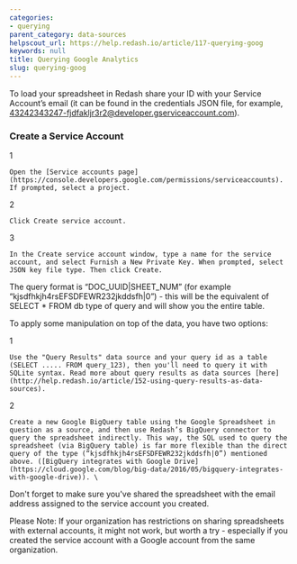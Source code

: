 ```yaml
---
categories:
- querying
parent_category: data-sources
helpscout_url: https://help.redash.io/article/117-querying-goog
keywords: null
title: Querying Google Analytics
slug: querying-goog
---
```

To load your spreadsheet in Redash share your ID with your Service Account’s
email (it can be found in the credentials JSON file, for example,
43242343247-fjdfakljr3r2@developer.gserviceaccount.com).

### Create a Service Account

1

    Open the [Service accounts page](https://console.developers.google.com/permissions/serviceaccounts). If prompted, select a project. 
2

    Click Create service account. 
3

    In the Create service account window, type a name for the service account, and select Furnish a New Private Key. When prompted, select JSON key file type. Then click Create.

The query format is “DOC_UUID|SHEET_NUM” (for example
“kjsdfhkjh4rsEFSDFEWR232jkddsfh|0”) - this will be the equivalent of SELECT *
FROM db type of query and will show you the entire table.

To apply some manipulation on top of the data, you have two options:

1

    Use the "Query Results" data source and your query id as a table (SELECT ..... FROM query_123), then you'll need to query it with SQLite syntax. Read more about query results as data sources [here](http://help.redash.io/article/152-using-query-results-as-data-sources). 
2

    Create a new Google BigQuery table using the Google Spreadsheet in question as a source, and then use Redash’s BigQuery connector to query the spreadsheet indirectly. This way, the SQL used to query the spreadsheet (via BigQuery table) is far more flexible than the direct query of the type (“kjsdfhkjh4rsEFSDFEWR232jkddsfh|0”) mentioned above. ([BigQuery integrates with Google Drive](https://cloud.google.com/blog/big-data/2016/05/bigquery-integrates-with-google-drive)). \

Don't forget to make sure you've shared the spreadsheet with the email address
assigned to the service account you created.

Please Note: If your organization has restrictions on sharing spreadsheets
with external accounts, it might not work, but worth a try - especially if you
created the service account with a Google account from the same organization.

